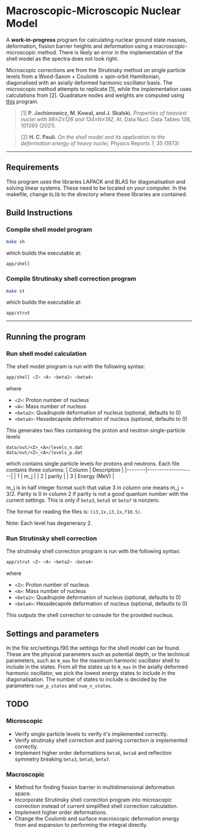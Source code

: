 # Macroscopic-Microscopic Nuclear Model

A **work-in-progress** program for calculating nuclear ground state masses, deformation, fission barrier heights and deformation using a macroscopic-microscopic method.
There is likely an error in the implementation of the shell model as the spectra does not look right.

Microscopic corrections are from the Strutinsky method on single particle levels from a Wood-Saxon + Coulomb + spin-orbit Hamiltonian, diagonalised with an axially deformed harmonic oscillator basis.
The microscopic method attempts to replicate [1], while the implementation uses calculations from [2]. Quadrature nodes and weights are computed using [this](https://github.com/FilipAgert/fquad/) program.

> [1] **P. Jachimowicz, M. Kowal, and J. Skalski.**
>     *Properties of heaviest nuclei with 98≤Z≤126 and 134≤N≤192,*
>     At. Data Nucl. Data Tables 138, 101393 (2021).
  
> [2] **H. C. Pauli.**
> *On the shell model and its application to the deformation energy of heavy nuclei,*
> Physics Reports 7, 35 (1973)



---
## Requirements
This program uses the libraries LAPACK and BLAS for diagonalisation and solving linear systems. These need to be located on your computer. 
In the makefile, change `DLIB` to the directory where these libraries are contained.


## Build Instructions
### Compile shell model program
```bash
make sh
```
which builds the executable at:
```
app/shell
```
### Compile Strutinsky shell correction program
```bash
make st
```
which builds the executable at:
```
app/strut
```

---
## Running the program

### Run shell model calculation
The shell model program is run with the following syntax:
```bash
app/shell <Z> <A> <beta2> <beta4>
```
where
- `<Z>`: Proton number of nucleus
- `<A>`: Mass number of nucleus
- `<beta2>`: Quadrupole deformation of nucleus (optional, defaults to 0)
- `<beta4>`: Hexadecapole deformation of nucleus (optional, defaults to 0)

This generates two files containing the proton and neutron single-particle levels
```
data/out/<Z>_<A>/levels_n.dat
data/out/<Z>_<A>/levels_p.dat
```
which contains single particle levels for protons and neutrons. 
Each file contains three columns:
| Column | Description        |
|--------|--------------------|
| 1      | m_j |
| 2      | parity             |
| 3      | Energy (MeV)       |

m_j is in half integer format such that value 3 in column one means m_j = 3/2.
Parity is 0 in column 2 if parity is not a good quantum number with the current settings. This is only if `beta3`, `beta5` or `beta7` is nonzero.

The format for reading the files is: `(i3,1x,i3,1x,f10.5)`.

Note: Each level has degeneracy 2.

### Run Strutinsky shell correction
The strutinsky shell correction program is run with the following syntax:
```bash
app/strut <Z> <A> <beta2> <beta4>
```
where
- `<Z>`: Proton number of nucleus
- `<A>`: Mass number of nucleus
- `<beta2>`: Quadrupole deformation of nucleus (optional, defaults to 0)
- `<beta4>`: Hexadecapole deformation of nucleus (optional, defaults to 0)

This outputs the shell correction to console for the provided nucleus.
## Settings and parameters
In the file src/settings.f90 the settings for the shell model can be found. These are the physical parameters such as potential depth, or the technical parameters, such as `N_max` for the maximum harmonic oscillator shell to include in the states. From all the states up to `N_max` in the axially deformed harmonic oscillator, we pick the lowest energy states to include in the diagonalisation. The number of states to include is decided by the parameters `num_p_states` and `num_n_states`. 
## TODO
### Microscopic
- Verify single particle levels to verify it's implemented correctly.
- Verify strutinsky shell correction and pairing correction is implemented correctly.
- Implement higher order deformations `beta6`, `beta8` and reflection symmetry breaking `beta3`, `beta5`, `beta7`.

### Macroscopic
- Method for finding fission barrier in multidimensional deformation space.
- Incorporate Strutinsky shell correction program into microscopic correction instead of current simplified shell correction calculation.
- Implement higher order deformations.
- Change the Coulomb and surface macroscopic deformation energy from and expansion to performing the integral directly. 
